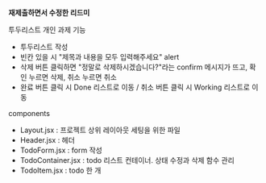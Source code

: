 **재제출하면서 수정한 리드미**

투두리스트 개인 과제 기능
- 투두리스트 작성
- 빈칸 있을 시 "제목과 내용을 모두 입력해주세요" alert
- 삭제 버튼 클릭하면 "정말로 삭제하시겠습니다?"라는 confirm 메시지가 뜨고, 확인 누르면 삭제, 취소 누르면 취소
- 완료 버튼 클릭 시 Done 리스트로 이동 / 취소 버튼 클릭 시 Working 리스트로 이동

components
- Layout.jsx : 프로젝트 상위 레이아웃 세팅을 위한 파일
- Header.jsx : 헤더
- TodoForm.jsx : form 작성
- TodoContainer.jsx : todo 리스트 컨테이너. 상태 수정과 삭제 함수 관리
- TodoItem.jsx : todo 한 개
